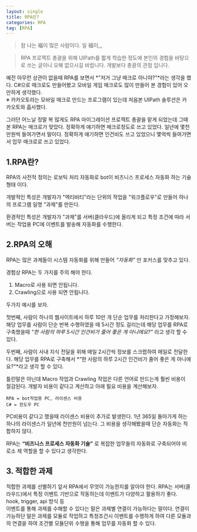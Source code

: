 ```yaml
---
layout: single
title: RPA란?
categories: RPA
tag: [RPA]
---
```




> 참 나는 福이 많은 사람이다. 일 福이,,,  
  
> RPA 프로젝트 총괄을 위해 UIPath를 짧게 학습한 정도에 본인의 경험을 바탕으로 쓰는 글이니 오해 없으시길 바랍니다. 개발보다 총괄의 관점 입니다.
 
예전 아무런 상관이 없을때 RPA를 보면서 *"저거 그냥 매크로 아니야?"*라는 생각을 했다. 
C#으로 매크로도 만들어봤고 모바일 게임 매크로도 많이 만들어 본 경험이 있어 오만하게 생각했다.  
※ 카카오토라는 모바일 매크로 만드는 프로그램이 있는데 처음본 UIPath 솔루션은 카카오토와 흡사했다.  

그러던 어느날 정말 복 많게도 RPA 마이그레이션 프로젝트 총괄을 맡게 되었는데 그때 본 RPA는 매크로가 맞았다.
정확하게 얘기하면 매크로정도로 쓰고 있었다. 일년에 몇천만원씩 들여가면서 말이다. 정확하게 얘기하면 인건비도 쓰고 있었으니 몇억씩 들여가면서 
업무 매크로로 쓰고 있었다.

 

## 1.RPA란?
RPA의 사전적 정의는 로보틱 처리 자동화로 bot이 비즈니스 프로세스 자동화 하는 기술 형태 이다.

개발적인 특성은 개발자가 "엑티비티"라는 단위의 작업을 "워크플로우"로 만들어 하나의 프로그램 일명 "과제"를 만든다.

환경적인 특성은 개발자가 "과제"를 서버(클라우드)에 올리게 되고 특정 조건에 따라 서버는 작업용 PC에 이벤트를 발송해 자동화를 수행한다.

## 2.RPA의 오해
RPA는 많은 과제들이 시스템 자동화를 위해 만들어 *“자동화”* 만 포커스를 맞추고 있다.

경험상 RPA는 두 가지를 주의 해야 한다.
1) Macro로 사용 되면 안됩니다.
2) Crawling으로 사용 되면 안됩니다.

두가지 예시를 보자.

첫번째, 사람이 하나의 웹사이트에서 하루 10만 개 단순 업무를 처리한다고 가정해보자. 
해당 업무를 사람이 단순 반복 수행하였을 때 5시간 정도 걸리는데 해당 업무를 RPA로 구축했을때 *“한 사람의 하루 5시간 인건비가 줄어 좋은 게 아니에요?”* 
라고 생각 할 수 있다.

두번째, 사람이 사내 지식 전달을 위해 매일 2시간씩 정보를 스크랩하여 메일로 전달한다. 
해당 업무를 RPA로 구축해서 *“한 사람의 하루 2시간 인건비가 줄어 좋은 게 아니에요?"*라고 생각 할 수 있다.

틀린말은 아닌데 Macro 작업과 Crawling 작업은 다른 언어로 만드는게 훨씬 비용이 절감된다.
개발자 비용이 같다고 계산하고 아래 필요 비용을 계산해보자.
```
RPA = bot작업용 PC, 라이센스 비용
C# = 윈도우 PC
```
PC비용이 같다고 했을때 라이센스 비용이 추가로 발생한다. 1년 365일 돌아가게 하는 하나의 라이센스가 일년에 천만원이 넘는다.
그 비용을 생각해봤을때 단순 자동화는 적합하지 않다.

RPA는 **“비즈니스 프로세스 자동화 기술”** 로 복잡한 업무들의 자동화로 구축되어야 비로소 제 역할을 할 수 있다고 생각한다.

## 3. 적합한 과제
적합한 과제를 선별하기 앞서 RPA에서 무엇이 가능한지를 알아야 한다. RPA는 서버(클라우드)에서 특정 이벤트 기반으로 작동하는데 이벤트가 다양하고 활용하기 좋다.
hook, trigger, api 방식 등  
이벤트를 통해 과제를 수해할 수 있다는 말은 과제별 연결이 가능하다는 말이다. 연결이 가능하단 말은 과제를 모듈로 작업하고 특정조건시 이벤트를 수행하게 하여 
다른 모듈과의 연결을 하여 조건별 모듈단위 수행을 통해 업무를 자동화 할 수 있다.